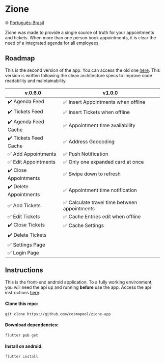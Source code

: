 # Zione

:globe_with_meridians: [Português-Brasil](README-BR.md)

Zione was made to provide a single source of truth for your appointments and tickets.
When more than one person book appointments,
it is clear the need of a integrated agenda for all employees.

## Roadmap

This is the second version of the app. You can access the old one [here](https://github.com/cosmopool/zione-app.old).
This version is written following the clean architecture specs to improve
code readability and maintainability.

| __v.0.6.0__ | __v1.0.0__ |
|---|---|
| :heavy_check_mark: Agenda Feed | :white_check_mark: Insert Appointments when offline |
| :heavy_check_mark: Tickets Feed | :white_check_mark: Insert Tickets when offline |
| :heavy_check_mark: Agenda Feed Cache | :white_check_mark: Appointment time availability|
| :heavy_check_mark: Tickets Feed Cache | :white_check_mark: Address Geocoding |
| :white_check_mark: Add Appointments | :white_check_mark: Push Notification |
| :white_check_mark: Edit Appointments | :white_check_mark: Only one expanded card at once |
| :heavy_check_mark: Close Appointments | :white_check_mark: Swipe down to refresh |
| :heavy_check_mark: Delete Appointments | :white_check_mark: Appointment time notification |
| :white_check_mark: Add Tickets | :white_check_mark: Calculate travel time between appointments |
| :white_check_mark: Edit Tickets | :white_check_mark: Cache Entries edit when offline |
| :heavy_check_mark: Close Tickets | :white_check_mark: Cache Settings |
| :heavy_check_mark: Delete Tickets |  |
| :white_check_mark: Settings Page |  |
| :white_check_mark: Login Page |  |

## Instructions

This is the front-end android application. To a fully working environment,
you will need the api up and running __before__ use the app.
Access the api instructions [here](https://github.com/cosmopool/delforte-api).

#### Clone this repo:
`git clone https://github.com/cosmopool/zione-app`

#### Download dependencies:
`flutter pub get`

#### Install on android:
`flutter install`

